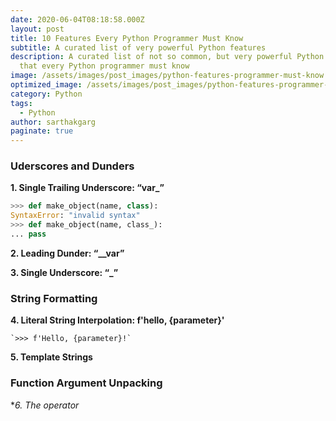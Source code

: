 ```yaml
---
date: 2020-06-04T08:18:58.000Z
layout: post
title: 10 Features Every Python Programmer Must Know
subtitle: A curated list of very powerful Python features
description: A curated list of not so common, but very powerful Python features
  that every Python programmer must know
image: /assets/images/post_images/python-features-programmer-must-know.webp
optimized_image: /assets/images/post_images/python-features-programmer-must-know.webp
category: Python
tags:
  - Python
author: sarthakgarg
paginate: true
---
```

### **Uderscores and Dunders**

**1. Single Trailing Underscore: “var_”**

```python
>>> def make_object(name, class):
SyntaxError: "invalid syntax"
>>> def make_object(name, class_):
... pass
```

**2. Leading Dunder: “__var”**

**3. Single Underscore: “_”**

### **String Formatting**

**4. Literal String Interpolation: f'hello, {parameter}'**

```
`>>> f'Hello, {parameter}!`
```

**5. Template Strings**

### Function Argument Unpacking

**6. The *operator**